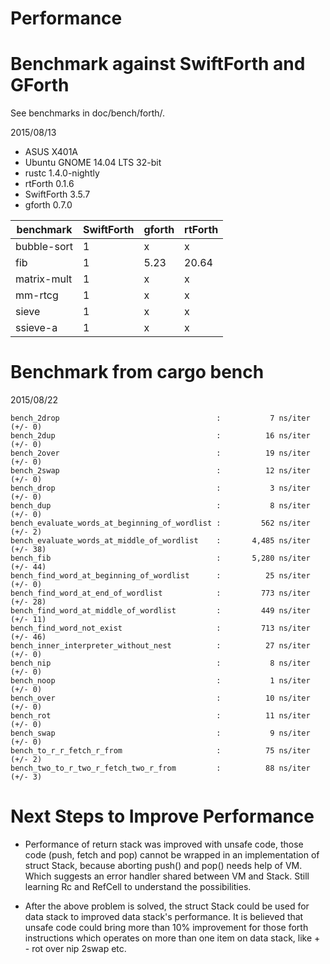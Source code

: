 Performance
===========

Benchmark against SwiftForth and GForth
=======================================

See benchmarks in doc/bench/forth/.

2015/08/13

* ASUS X401A
* Ubuntu GNOME 14.04 LTS 32-bit
* rustc 1.4.0-nightly
* rtForth 0.1.6
* SwiftForth 3.5.7
* gforth 0.7.0

benchmark   | SwiftForth | gforth  | rtForth
----------- | ---------- | ------- | -------
bubble-sort |    1       |     x   |     x
fib         |    1       |  5.23   | 20.64
matrix-mult |    1       |     x   |     x
mm-rtcg     |    1       |     x   |     x
sieve       |    1       |     x   |     x
ssieve-a    |    1       |     x   |     x


Benchmark from cargo bench
===========================

2015/08/22

```
bench_2drop                                   :           7 ns/iter (+/- 0)
bench_2dup                                    :          16 ns/iter (+/- 0)
bench_2over                                   :          19 ns/iter (+/- 0)
bench_2swap                                   :          12 ns/iter (+/- 0)
bench_drop                                    :           3 ns/iter (+/- 0)
bench_dup                                     :           8 ns/iter (+/- 0)
bench_evaluate_words_at_beginning_of_wordlist :         562 ns/iter (+/- 2)
bench_evaluate_words_at_middle_of_wordlist    :       4,485 ns/iter (+/- 38)
bench_fib                                     :       5,280 ns/iter (+/- 44)
bench_find_word_at_beginning_of_wordlist      :          25 ns/iter (+/- 0)
bench_find_word_at_end_of_wordlist            :         773 ns/iter (+/- 28)
bench_find_word_at_middle_of_wordlist         :         449 ns/iter (+/- 11)
bench_find_word_not_exist                     :         713 ns/iter (+/- 46)
bench_inner_interpreter_without_nest          :          27 ns/iter (+/- 0)
bench_nip                                     :           8 ns/iter (+/- 0)
bench_noop                                    :           1 ns/iter (+/- 0)
bench_over                                    :          10 ns/iter (+/- 0)
bench_rot                                     :          11 ns/iter (+/- 0)
bench_swap                                    :           9 ns/iter (+/- 0)
bench_to_r_r_fetch_r_from                     :          75 ns/iter (+/- 2)
bench_two_to_r_two_r_fetch_two_r_from         :          88 ns/iter (+/- 3)
```

Next Steps to Improve Performance
=================================

* Performance of return stack was improved with unsafe code, those code
  (push, fetch and pop) cannot be wrapped in an implementation of struct Stack,
  because aborting push() and pop() needs help of VM. Which suggests an error
  handler shared between VM and Stack. Still learning Rc and RefCell to
  understand the possibilities.

* After the above problem is solved, the struct Stack could be used for data
  stack to improved data stack's performance. It is believed that unsafe code
  could bring more than 10% improvement for those forth instructions which
  operates on more than one item on data stack, like + - rot over nip 2swap
  etc.

